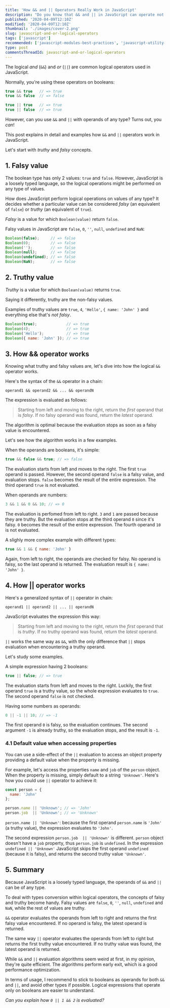 ```yaml
---
title: 'How && and || Operators Really Work in JavaScript'
description: "Do you know that && and || in JavaScript can operate not only on booleans, but on any data types?"
published: '2020-04-09T12:10Z'
modified: '2020-04-09T12:10Z'
thumbnail: './images/cover-2.png'
slug: javascript-and-or-logical-operators
tags: ['javascript']
recommended: ['javascript-modules-best-practices', 'javascript-utility-libraries']
type: post
commentsThreadId: javascript-and-or-logical-operators
---
```


The logical *and* (`&&`) and *or* (`||`) are common logical operators used in JavaScript. 

Normally, you're using these operators on booleans:

```javascript
true && true   // => true
true && false  // => false

true || true   // => true
true || false  // => true
```

However, can you use `&&` and `||` with operands of any type? Turns out, you *can*!

This post explains in detail and examples how `&&` and `||` operators work in JavaScript. 

Let's start with *truthy* and *falsy* concepts.

## 1. Falsy value

The boolean type has only 2 values: `true` and `false`. However, JavaScript is a loosely typed language, so the logical operations might be performed on any type of values.  

How does JavaScript perform logical operations on values of any type? It decides whether a particular value can be considered *falsy* (an equivalent of `false`) or *truthy* (an equivalent of `true`).  

*Falsy* is a value for which `Boolean(value)` return `false`. 

Falsy values in JavaScript are `false`, `0`, `''`, `null`, `undefined` and `NaN`:

```javascript
Boolean(false);     // => false
Boolean(0);         // => false
Boolean('');        // => false
Boolean(null);      // => false
Boolean(undefined); // => false
Boolean(NaN);       // => false
```

## 2. Truthy value

*Truthy* is a value for which `Boolean(value)` returns `true`. 

Saying it differently, truthy are the non-falsy values. 

Examples of truthy values are `true`, `4`, `'Hello'`, `{ name: 'John' }` and everything else that's *not falsy*. 

```javascript
Boolean(true);             // => true
Boolean(4);                // => true
Boolean('Hello');          // => true
Boolean({ name: 'John' }); // => true
```

## 3. How && operator works

Knowing what truthy and falsy values are, let's dive into how the logical `&&` operator works.  

Here's the syntax of the `&&` operator in a chain:

```
operand1 && operand2 && ... && operandN
```

The expression is evaluated as follows: 

> Starting from left and moving to the right, return the *first* operand that is *falsy*. If no falsy operand was found, return the *latest* operand.

The algorithm is optimal because the evaluation stops as soon as a falsy value is encountered.  

Let's see how the algorithm works in a few examples.  
 
When the operands are booleans, it's simple:

```javascript
true && false && true; // => false
```
The evaluation starts from left and moves to the right. The first `true` operand is passed. However, the second operand `false` is a falsy value, and evaluation stops. `false` becomes the result of the entire expression. The third operand `true` is not evaluated.  

When operands are numbers:

```javascript
3 && 1 && 0 && 10; // => 0
```

The evaluation is perfomed from left to right. `3` and `1` are passed because they are truthy. But the evaluation stops at the third operand `0` since it's falsy. `0` becomes the result of the entire expression. The fourth operand `10` is not evaluated.  

A slighly more complex example with different types:

```javascript
true && 1 && { name: 'John' }
```

Again, from left to right, the operands are checked for falsy. No operand is falsy, so the last operand is returned. The evaluation result is `{ name: 'John' }`.

## 4. How || operator works

Here's a generalized syntax of `||` operator in chain:

```
operand1 || operand2 || ... || operandN
```

JavaScript evaluates the expression this way: 

> Starting from left and moving to the right, return the *first* operand that is *truthy*. If no truthy operand was found, return the *latest* operand.

`||` works the same way as `&&`, with the only difference that `||` stops evaluation when encountering a truthy operand.  

Let's study some examples.  

A simple expression having 2 booleans:

```javascript
true || false; // => true
```
The evaluation starts from left and moves to the right. Luckily, the first operand `true` is a truthy value, so the whole expression evaluates to `true`. The second operand `false` is not checked.

Having some numbers as operands:

```javascript
0 || -1 || 10; // => -1
```

The first operand `0` is falsy, so the evaluation continues. The second argument `-1` is already truthy, so the evaluation stops, and the result is `-1`.

### 4.1 Default value when accessing properties

You can use a side-effect of the `||` evaluation to access an object property providing a default value when the property is missing.  

For example, let's access the properties `name` and `job` of the `person` object. When the property is missing, simply default to a string `'Unknown'`. Here's how you could use `||` operator to achieve it:

```javascript
const person = {
  name: 'John'
};

person.name || 'Unknown'; // => 'John'
person.job  || 'Unknown'; // => 'Unknown'
```

`person.name || 'Unknown'`: because the first operand `person.name` is `'John'` (a truthy value), the expression evaluates to `'John'`.  

The second expression `person.job  || 'Unknown'` is different. `person` object doesn't have a `job` property, thus `person.job` is `undefined`. In the expression `undefined || 'Unknown'` JavaScript skips the first operand `undefined` (because it is falsy), and returns the second truthy value `'Unknown'`.  

## 5. Summary

Because JavaScript is a loosely typed language, the operands of `&&` and `||` can be of any type.  

To deal with types conversion within logical operators, the concepts of falsy and truthy become handy. Falsy values are `false`, `0`, `''`, `null`, `undefined` and `NaN`, while the rest of values are truthy.  

`&&` operator evaluates the operands from left to right and returns the first falsy value encountered. If no operand is falsy, the latest operand is returned.  

The same way `||` operator evaluates the operands from left to right but returns the first truthy value encountered. If no truthy value was found, the latest operand is returned.  

While `&&` and `||` evaluation algorithms seem weird at first, in my opinion, they're quite efficient. The algorithms perform early exit, which is a good performance optimization.  

In terms of usage, I recommend to stick to booleans as operands for both `&&` and `||`, and avoid other types if possible. Logical expressions that operate only on booleans are easier to understand.  

*Can you explain how `0 || 1 && 2` is evaluated?*